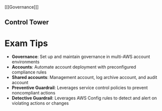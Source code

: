 [[[Governance]]]
## Control Tower

# Exam Tips

- **Governance**: Set up and maintain governance in multi-AWS account environments
- **Accounts**: Automate account deployment with preconfigured compliance rules
- **Shared accounts**: Management account, log archive account, and audit account
- **Preventive Guardrail**: Leverages service control policies to prevent noncompliant actions
- **Detective Guardrail**: Leverages AWS Config rules to detect and alert on violating actions or changes